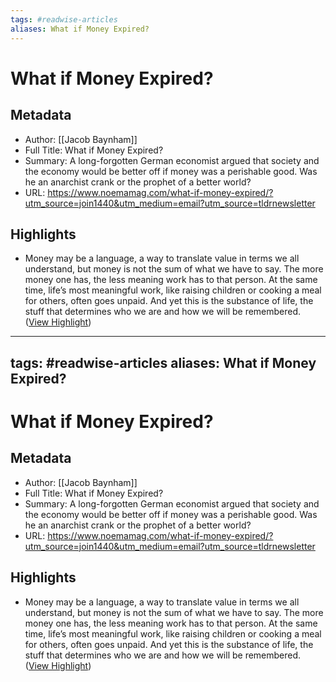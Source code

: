 ```yaml
---
tags: #readwise-articles
aliases: What if Money Expired?
---
```

# What if Money Expired?

## Metadata
- Author: [[Jacob Baynham]]
- Full Title: What if Money Expired?
- Summary: A long-forgotten German economist argued that society and the economy would be better off if money was a perishable good. Was he an anarchist crank or the prophet of a better world?
- URL: https://www.noemamag.com/what-if-money-expired/?utm_source=join1440&utm_medium=email?utm_source=tldrnewsletter

## Highlights
- Money may be a language, a way to translate value in terms we all understand, but money is not the sum of what we have to say. The more money one has, the less meaning work has to that person. At the same time, life’s most meaningful work, like raising children or cooking a meal for others, often goes unpaid. And yet this is the substance of life, the stuff that determines who we are and how we will be remembered. ([View Highlight](https://read.readwise.io/read/01hhytb7ednbrsb7fnb7mn3mdg))
---
tags: #readwise-articles
aliases: What if Money Expired?
---
# What if Money Expired?

## Metadata
- Author: [[Jacob Baynham]]
- Full Title: What if Money Expired?
- Summary: A long-forgotten German economist argued that society and the economy would be better off if money was a perishable good. Was he an anarchist crank or the prophet of a better world?
- URL: https://www.noemamag.com/what-if-money-expired/?utm_source=join1440&utm_medium=email?utm_source=tldrnewsletter

## Highlights
- Money may be a language, a way to translate value in terms we all understand, but money is not the sum of what we have to say. The more money one has, the less meaning work has to that person. At the same time, life’s most meaningful work, like raising children or cooking a meal for others, often goes unpaid. And yet this is the substance of life, the stuff that determines who we are and how we will be remembered. ([View Highlight](https://read.readwise.io/read/01hhytb7ednbrsb7fnb7mn3mdg))
